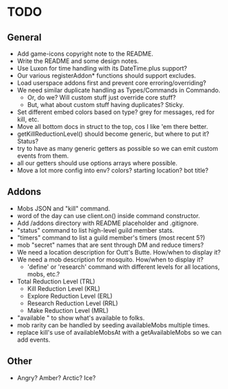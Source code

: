 
# TODO

## General
  * Add game-icons copyright note to the README.
  * Write the README and some design notes.
  * Use Luxon for time handling with its DateTime.plus support?
  * Our various registerAddon* functions should support excludes.
  * Load userspace addons first and prevent core erroring/overriding?
  * We need similar duplicate handling as Types/Commands in Commando.
    * Or, do we? Will custom stuff just override core stuff?
    * But, what about custom stuff having duplicates? Sticky.
  * Set different embed colors based on type? grey for messages, red for kill, etc.
  * Move all bottom docs in struct to the top, cos I like 'em there better.
  * getKillReductionLevel() should become generic, but where to put it? Status?
  * try to have as many generic getters as possible so we can emit custom events from them.
  * all our getters should use options arrays where possible.
  * Move a lot more config into env? colors? starting location? bot title?

## Addons
  * Mobs JSON and "kill" command.
  * word of the day can use client.on() inside command constructor.
  * Add /addons directory with README placeholder and .gitignore.
  * "status" command to list high-level guild member stats.
  * "timers" command to list a guild member's timers (most recent 5?)
  * mob "secret" names that are sent through DM and reduce timers?
  * We need a location description for Outt's Butte. How/when to display it?
  * We need a mob description for mosquito. How/when to display it?
    * 'define' or 'research' command with different levels for all locations, mobs, etc.?
  * Total Reduction Level (TRL)
    * Kill Reduction Level (KRL)
    * Explore Reduction Level (ERL)
    * Research Reduction Level (RRL)
    * Make Reduction Level (MRL)
  * "available <things>" to show what's available to folks.
  * mob rarity can be handled by seeding availableMobs multiple times.
  * replace kill's use of availableMobsAt with a getAvailableMobs so we can add events.

## Other
  * Angry? Amber? Arctic? Ice?
